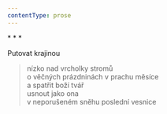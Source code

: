 ```yaml
---
contentType: prose
---
```


\* \* \*

Putovat krajinou

> nízko nad vrcholky stromů  
> o věčných prázdninách v prachu měsíce  
> a spatřit boží tvář  
> usnout jako ona  
> v neporušeném sněhu poslední vesnice
